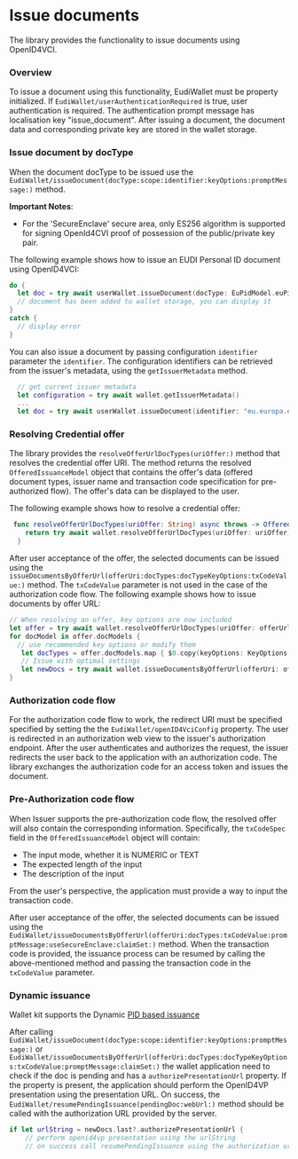 #  Issue documents

The library provides the functionality to issue documents using OpenID4VCI. 

### Overview

To issue a document
using this functionality, EudiWallet must be property initialized. 
If ``EudiWallet/userAuthenticationRequired`` is true, user authentication is required. The authentication prompt message has localisation key "issue_document".
After issuing a document, the document data and corresponding private key are stored in the wallet storage.

### Issue document by docType
When the document docType to be issued use the ``EudiWallet/issueDocument(docType:scope:identifier:keyOptions:promptMessage:)`` method.

__Important Notes__:

- For the 'SecureEnclave' secure area, only ES256 algorithm is supported for signing OpenId4CVI proof of possession of the
public/private key pair.

The following example shows how to issue an EUDI Personal ID document using OpenID4VCI:

```swift
do {
  let doc = try await userWallet.issueDocument(docType: EuPidModel.euPidDocType, keyOptions: KeyOptions(secureAreaName: "SecureEnclave", credentialPolicy: .oneTimeUse, batchSize: 5)
  // document has been added to wallet storage, you can display it
}
catch {
  // display error
}
```

You can also issue a document by passing configuration `identifier` parameter the `identifier`. The configuration identifiers can be retrieved from the issuer's metadata,  using the `getIssuerMetadata` method.

```swift
  // get current issuer metadata
  let configuration = try await wallet.getIssuerMetadata()
  ...
  let doc = try await userWallet.issueDocument(identifier: "eu.europa.ec.eudi.pid_vc_sd_jwt")
```

### Resolving Credential offer

The library provides the `resolveOfferUrlDocTypes(uriOffer:)` method that resolves the credential offer URI.
The method returns the resolved `OfferedIssuanceModel` object that contains the offer's data (offered document types, issuer name and transaction code specification for pre-authorized flow). The offer's data can be displayed to the
user.

The following example shows how to resolve a credential offer:

```swift
 func resolveOfferUrlDocTypes(uriOffer: String) async throws -> OfferedIssuanceModel {
    return try await wallet.resolveOfferUrlDocTypes(uriOffer: uriOffer)
  }
```

After user acceptance of the offer, the selected documents can be issued using the `issueDocumentsByOfferUrl(offerUri:docTypes:docTypeKeyOptions:txCodeValue:)` method.
The `txCodeValue` parameter is not used in the case of the authorization code flow.
The following example shows how to issue documents by offer URL:
  ```swift
 // When resolving an offer, key options are now included
 let offer = try await wallet.resolveOfferUrlDocTypes(uriOffer: offerUrl)
 for docModel in offer.docModels {
	// use recommended key options or modify them
	 let docTypes = offer.docModels.map { $0.copy(keyOptions: KeyOptions(credentialPolicy: .oneTimeUse, batchSize: 2))
     // Issue with optimal settings
     let newDocs = try await wallet.issueDocumentsByOfferUrl(offerUri: offerUrl, docTypes: docTypes, txCodeValue: txCode)
 }
 ```

### Authorization code flow

For the authorization code flow to work, the redirect URI must be specified specified by setting the the ``EudiWallet/openID4VciConfig`` property.
The user is redirected in an authorization web view to the issuer's authorization endpoint. After the user authenticates and authorizes the request, the issuer redirects the user back to the application with an authorization code. The library exchanges the authorization code for an access token and issues the document.

### Pre-Authorization code flow

When Issuer supports the pre-authorization code flow, the resolved offer will also contain the corresponding
information. Specifically, the `txCodeSpec` field in the ``OfferedIssuanceModel`` object will contain:

- The input mode, whether it is NUMERIC or TEXT
- The expected length of the input
- The description of the input

From the user's perspective, the application must provide a way to input the transaction code.

After user acceptance of the offer, the selected documents can be issued using the ``EudiWallet/issueDocumentsByOfferUrl(offerUri:docTypes:txCodeValue:promptMessage:useSecureEnclave:claimSet:)`` method.
When the transaction code is provided, the issuance process can be resumed by calling the above-mentioned method and passing the transaction code in the `txCodeValue` parameter.

### Dynamic issuance
Wallet kit supports the Dynamic [PID based issuance](https://github.com/eu-digital-identity-wallet/eudi-wallet-product-roadmap/issues/82)

After calling ``EudiWallet/issueDocument(docType:scope:identifier:keyOptions:promptMessage:)`` or ``EudiWallet/issueDocumentsByOfferUrl(offerUri:docTypes:docTypeKeyOptions:txCodeValue:promptMessage:claimSet:)`` the wallet application need to check if the doc is pending and has a `authorizePresentationUrl` property. If the property is present, the application should perform the OpenID4VP presentation using the presentation URL. On success, the ``EudiWallet/resumePendingIssuance(pendingDoc:webUrl:)`` method should be called with the authorization URL provided by the server.
```swift
if let urlString = newDocs.last?.authorizePresentationUrl { 
	// perform openid4vp presentation using the urlString 
	// on success call resumePendingIssuance using the authorization url  
```
